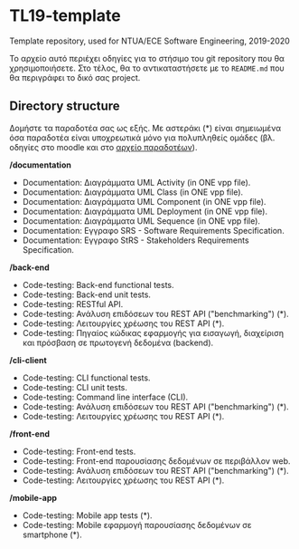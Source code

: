 # TL19-template

Template repository, used for NTUA/ECE Software Engineering, 2019-2020

Το αρχείο αυτό περιέχει οδηγίες για το στήσιμο του git repository που θα
χρησιμοποιήσετε.  Στο τέλος, θα το αντικαταστήσετε με το `README.md` που
θα περιγράφει το δικό σας project.


## Directory structure

Δομήστε τα παραδοτέα σας ως εξής.  Με αστεράκι (\*) είναι σημειωμένα όσα
παραδοτέα είναι υποχρεωτικά μόνο για πολυπληθείς ομάδες (βλ. οδηγίες στο
  moodle και στο [αρχείο παραδοτέων](deliverables.docx)).

**/documentation**
- Documentation: Διαγράμματα UML Activity (in ONE vpp file).
- Documentation: Διαγράμματα UML Class (in ONE vpp file).
- Documentation: Διαγράμματα UML Component (in ONE vpp file).
- Documentation: Διαγράμματα UML Deployment (in ONE vpp file).
- Documentation: Διαγράμματα UML Sequence (in ONE vpp file).
- Documentation: Εγγραφο SRS - Software Requirements Specification.
- Documentation: Εγγραφο StRS - Stakeholders Requirements Specification.

**/back-end**
- Code-testing: Back-end functional tests.
- Code-testing: Back-end unit tests.
- Code-testing: RESTful API.
- Code-testing: Ανάλυση επιδόσεων του REST API ("benchmarking") (\*).
- Code-testing: Λειτουργίες χρέωσης του REST API (\*).
- Code-testing: Πηγαίος κώδικας εφαρμογής για εισαγωγή, διαχείριση και πρόσβαση σε πρωτογενή δεδομένα (backend).

**/cli-client**
- Code-testing: CLI functional tests.
- Code-testing: CLI unit tests.
- Code-testing: Command line interface (CLI).
- Code-testing: Ανάλυση επιδόσεων του REST API ("benchmarking") (\*).
- Code-testing: Λειτουργίες χρέωσης του REST API (\*).

**/front-end**
- Code-testing: Front-end tests.
- Code-testing: Front-end παρουσίασης δεδομένων σε περιβάλλον web.
- Code-testing: Ανάλυση επιδόσεων του REST API ("benchmarking") (\*).
- Code-testing: Λειτουργίες χρέωσης του REST API (\*).

**/mobile-app**
- Code-testing: Mobile app tests (\*).
- Code-testing: Mobile εφαρμογή παρουσίασης δεδομένων σε smartphone (\*).
